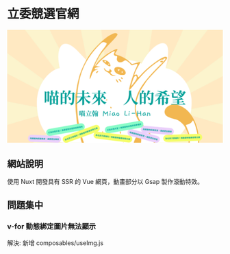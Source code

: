 # 立委競選官網

![image](/assets/images/home.jpg)

## 網站說明

使用 Nuxt 開發具有 SSR 的 Vue 網頁，動畫部分以 Gsap 製作滾動特效。

## 問題集中

### v-for 動態綁定圖片無法顯示

解決:
新增 composables/useImg.js
